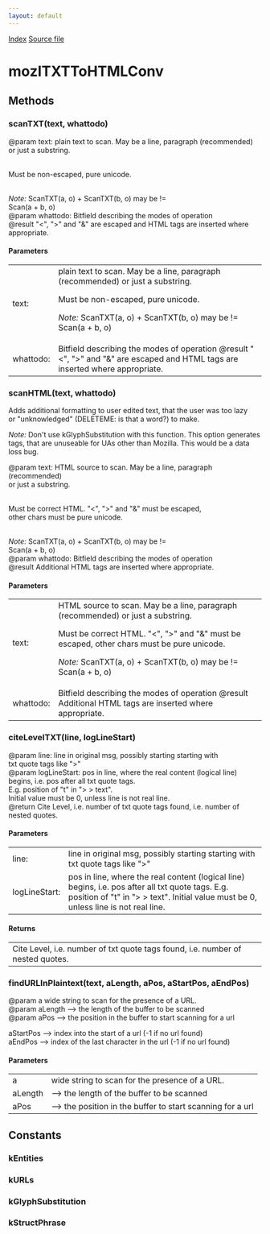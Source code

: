 ```yaml
---
layout: default
---
```

<div id='links'><a href="../index.html">Index</a>
<a href="http://dxr.mozilla.org/mozilla-central/source/netwerk/streamconv/public/mozITXTToHTMLConv.idl">Source file</a>
</div>

# mozITXTToHTMLConv #

## Methods ##

### scanTXT(text, whattodo) ###
  
@param text: plain text to scan. May be a line, paragraph (recommended)  
or just a substring.<p>  
Must be non-escaped, pure unicode.<p>  
<em>Note:</em> ScanTXT(a, o) + ScanTXT(b, o) may be !=  
Scan(a + b, o)  
@param whattodo: Bitfield describing the modes of operation  
@result      "<", ">" and "&" are escaped and HTML tags are inserted where  
appropriate.  
  

#### Parameters ####

<table>

<tr>
<td>text:</td>
<td>plain text to scan. May be a line, paragraph (recommended)  
or just a substring.<p>  
Must be non-escaped, pure unicode.<p>  
<em>Note:</em> ScanTXT(a, o) + ScanTXT(b, o) may be !=  
Scan(a + b, o)  
</td>
</tr>

<tr>
<td>whattodo:</td>
<td>Bitfield describing the modes of operation  
@result      "<", ">" and "&" are escaped and HTML tags are inserted where  
appropriate.  
</td>
</tr>

</table>

### scanHTML(text, whattodo) ###
  
Adds additional formatting to user edited text, that the user was too lazy  
or "unknowledged" (DELETEME: is that a word?) to make.  
<p>  
<em>Note:</em> Don't use kGlyphSubstitution with this function. This option  
generates tags, that are unuseable for UAs other than Mozilla. This would  
be a data loss bug.  
  
@param text: HTML source to scan. May be a line, paragraph (recommended)  
or just a substring.<p>  
Must be correct HTML. "<", ">" and "&" must be escaped,  
other chars must be pure unicode.<p>  
<em>Note:</em> ScanTXT(a, o) + ScanTXT(b, o) may be !=  
Scan(a + b, o)  
@param whattodo: Bitfield describing the modes of operation  
@result      Additional HTML tags are inserted where appropriate.  
  

#### Parameters ####

<table>

<tr>
<td>text:</td>
<td>HTML source to scan. May be a line, paragraph (recommended)  
or just a substring.<p>  
Must be correct HTML. "<", ">" and "&" must be escaped,  
other chars must be pure unicode.<p>  
<em>Note:</em> ScanTXT(a, o) + ScanTXT(b, o) may be !=  
Scan(a + b, o)  
</td>
</tr>

<tr>
<td>whattodo:</td>
<td>Bitfield describing the modes of operation  
@result      Additional HTML tags are inserted where appropriate.  
</td>
</tr>

</table>

### citeLevelTXT(line, logLineStart) ###
  
@param line: line in original msg, possibly starting starting with  
txt quote tags like ">"  
@param logLineStart: pos in line, where the real content (logical line)  
begins, i.e. pos after all txt quote tags.  
E.g. position of "t" in "> > text".  
Initial value must be 0, unless line is not real line.  
@return      Cite Level, i.e. number of txt quote tags found, i.e. number of  
nested quotes.  
  

#### Parameters ####

<table>

<tr>
<td>line:</td>
<td>line in original msg, possibly starting starting with  
txt quote tags like ">"  
</td>
</tr>

<tr>
<td>logLineStart:</td>
<td>pos in line, where the real content (logical line)  
begins, i.e. pos after all txt quote tags.  
E.g. position of "t" in "> > text".  
Initial value must be 0, unless line is not real line.  
</td>
</tr>

</table>

#### Returns ####

<table>

<tr>
<td>Cite Level, i.e. number of txt quote tags found, i.e. number of  
nested quotes.  
</td>
</tr>

</table>

### findURLInPlaintext(text, aLength, aPos, aStartPos, aEndPos) ###
   
@param a wide string to scan for the presence of a URL.  
@param aLength --> the length of the buffer to be scanned  
@param aPos --> the position in the buffer to start scanning for a url  
  
aStartPos --> index into the start of a url (-1 if no url found)  
aEndPos --> index of the last character in the url (-1 if no url found)  
  

#### Parameters ####

<table>

<tr>
<td>a</td>
<td>wide string to scan for the presence of a URL.  
</td>
</tr>

<tr>
<td>aLength</td>
<td>--> the length of the buffer to be scanned  
</td>
</tr>

<tr>
<td>aPos</td>
<td>--> the position in the buffer to start scanning for a url  
</td>
</tr>

</table>

## Constants ##

### kEntities ###

### kURLs ###

### kGlyphSubstitution ###

### kStructPhrase ###
